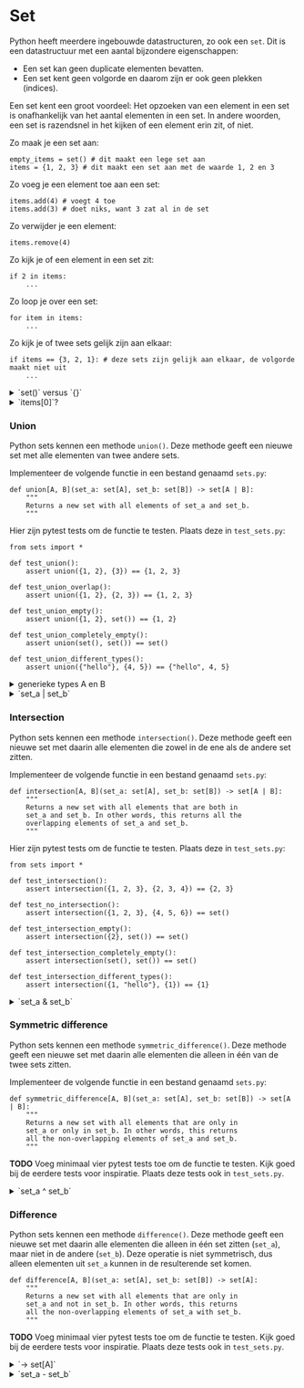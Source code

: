 # Set

Python heeft meerdere ingebouwde datastructuren, zo ook een `set`. Dit is een datastructuur met een aantal bijzondere eigenschappen:

- Een set kan geen duplicate elementen bevatten.
- Een set kent geen volgorde en daarom zijn er ook geen plekken (indices).

Een set kent een groot voordeel: Het opzoeken van een element in een set is onafhankelijk van het aantal elementen in een set. In andere woorden, een set is razendsnel in het kijken of een element erin zit, of niet.

Zo maak je een set aan:

    empty_items = set() # dit maakt een lege set aan
    items = {1, 2, 3} # dit maakt een set aan met de waarde 1, 2 en 3

Zo voeg je een element toe aan een set:

    items.add(4) # voegt 4 toe
    items.add(3) # doet niks, want 3 zat al in de set

Zo verwijder je een element:

    items.remove(4)

Zo kijk je of een element in een set zit:

    if 2 in items:
        ...

Zo loop je over een set:

    for item in items:
        ...

Zo kijk je of twee sets gelijk zijn aan elkaar:

    if items == {3, 2, 1}: # deze sets zijn gelijk aan elkaar, de volgorde maakt niet uit
        ...

<details markdown="1"><summary markdown="span">`set()` versus `{}`</summary>
De datastructuren `set`, `list`, `dict` en `tuple` kunnen allemaal aangemaakt worden via de gelijknamige functie, of door middel van haakjes. Alleen er zijn maar zoveel haakjes op je toetsenbord. Daarom gebruiken zowel set als dict de accolades (curly braces, `{}`). Daardoor ontstaat de vraag, is `{}` een lege set of een lege dict? In Python is `{}` een lege dict. De manier om een lege set aan te maken is via `set()`.

</details>

<details markdown="1"><summary markdown="span">`items[0]`?</summary>
Een set slaat een element op zo'n manier op dat hetzelfde element makkelijk teruggevonden kan worden. Dit gebeurt op basis van eigenschappen van wat je probeert op te slaan. Dat betekent ook dat waar het element komt te staan in de set afhangt van onder andere het element zelf en hoe de set bepaald wat een handige locatie is. De volgorde van elementen van een set is daarom niet te voorspellen. Daarom kan je ook niet vragen om een element op een bepaalde index via bijvoorbeeld `items[0]`. Je ziet dan een `TypeError: 'set' object is not subscriptable`.

Wel kan je door middel van een for-loop over alle elementen in een set itereren. Daar is er dus wel een eerste, tweede, derde, etc element. Alleen wat die volgorde is, is van te voren niet te voorspellen.

</details>

### Union

Python sets kennen een methode `union()`. Deze methode geeft een nieuwe set met alle elementen van twee andere sets.

Implementeer de volgende functie in een bestand genaamd `sets.py`:

    def union[A, B](set_a: set[A], set_b: set[B]) -> set[A | B]:
        """
        Returns a new set with all elements of set_a and set_b.
        """

Hier zijn pytest tests om de functie te testen. Plaats deze in `test_sets.py`:

    from sets import *

    def test_union():
        assert union({1, 2}, {3}) == {1, 2, 3}

    def test_union_overlap():
        assert union({1, 2}, {2, 3}) == {1, 2, 3}

    def test_union_empty():
        assert union({1, 2}, set()) == {1, 2}

    def test_union_completely_empty():
        assert union(set(), set()) == set()

    def test_union_different_types():
        assert union({"hello"}, {4, 5}) == {"hello", 4, 5}

<details markdown="1"><summary markdown="span">generieke types A en B</summary>
De union van twee sets geeft een nieuwe set met daarin alle items van die twee sets. De resulterende set bevat dus ook alle types van de twee oorspronkelijke sets. Van te voren is niet bekend wat er in de twee sets zit, en dit kan ook verschillen van elkaar. Zo kan bijvoorbeeld `set_a` een `set[int]` zijn en `set_b` een `set[str]`. De resulterende set heeft in dit geval zowel `int` als `str`, oftewel `set[int | str]`. Maar omdat de types van te voren niet bekend zijn geven we het een generiek type, in dit geval `A` en `B`. Hierdoor kan Python en `mypy` achterhalen wat het type is van de uitkomst, op basis van waarmee de functie wordt aangeroepen.

    set1 = union({1, 2, 3}, {5.0, 2.0}) # geeft type set[int | float]
    set2 = union({1, 2, 3}, {"hello"}) # geeft type set[int | str]

Let op, om functies te maken met generieke type(s) moeten er blokhaakjes volgen na de functienaam met daarin de generieke types. Conventie is enkele hoofdletter(s) voor de generieke types. Deze syntax is nieuw in Python3.12.

</details>

<details markdown="1"><summary markdown="span">`set_a | set_b`</summary>
Omdat union een veelgebruikte operatie is bestaat er ook speciale syntax voor. Zo doen de volgende twee regels code precies hetzelfde:

    set_a.union(set_b)
    set_a | set_b

Let op, gebruik deze operatie natuurlijk niet bij het implementeren van deze opdracht. Dat keurt de check ook af. Na deze opdracht mag je natuurlijk wel gebruik maken van de ingebouwde union operatie.

</details>

### Intersection

Python sets kennen een methode `intersection()`. Deze methode geeft een nieuwe set met daarin alle elementen die zowel in de ene als de andere set zitten.

Implementeer de volgende functie in een bestand genaamd `sets.py`:

    def intersection[A, B](set_a: set[A], set_b: set[B]) -> set[A | B]:
        """
        Returns a new set with all elements that are both in
        set_a and set_b. In other words, this returns all the
        overlapping elements of set_a and set_b.
        """

Hier zijn pytest tests om de functie te testen. Plaats deze in `test_sets.py`:

    from sets import *

    def test_intersection():
        assert intersection({1, 2, 3}, {2, 3, 4}) == {2, 3}

    def test_no_intersection():
        assert intersection({1, 2, 3}, {4, 5, 6}) == set()

    def test_intersection_empty():
        assert intersection({2}, set()) == set()

    def test_intersection_completely_empty():
        assert intersection(set(), set()) == set()

    def test_intersection_different_types():
        assert intersection({1, "hello"}, {1}) == {1}

<details markdown="1"><summary markdown="span">`set_a & set_b`</summary>
Omdat intersection een veelgebruikte operatie is bestaat er ook speciale syntax voor. Zo doen de volgende twee regels code precies hetzelfde:

    set_a.intersection(set_b)
    set_a & set_b

Let op, gebruik deze operatie natuurlijk niet bij het implementeren van deze opdracht. Dat keurt de check ook af. Na deze opdracht mag je natuurlijk wel gebruik maken van de ingebouwde intersection operatie.

</details>

### Symmetric difference

Python sets kennen een methode `symmetric_difference()`. Deze methode geeft een nieuwe set met daarin alle elementen die alleen in één van de twee sets zitten.

Implementeer de volgende functie in een bestand genaamd `sets.py`:

    def symmetric_difference[A, B](set_a: set[A], set_b: set[B]) -> set[A | B]:
        """
        Returns a new set with all elements that are only in
        set_a or only in set_b. In other words, this returns
        all the non-overlapping elements of set_a and set_b.
        """

**TODO** Voeg minimaal vier pytest tests toe om de functie te testen. Kijk goed bij de eerdere tests voor inspiratie. Plaats deze tests ook in `test_sets.py`.

<details markdown="1"><summary markdown="span">`set_a ^ set_b`</summary>
Omdat symmetric_difference een veelgebruikte operatie is bestaat er ook speciale syntax voor. Zo doen de volgende twee regels code precies hetzelfde:

    set_a.symmetric_difference(set_b)
    set_a ^ set_b

Let op, gebruik deze operatie natuurlijk niet bij het implementeren van deze opdracht. Dat keurt de check ook af. Na deze opdracht mag je natuurlijk wel gebruik maken van de ingebouwde symmetric_difference operatie.

</details>

### Difference

Python sets kennen een methode `difference()`. Deze methode geeft een nieuwe set met daarin alle elementen die alleen in één set zitten (`set_a`), maar niet in de andere (`set_b`). Deze operatie is niet symmetrisch, dus alleen elementen uit `set_a` kunnen in de resulterende set komen.

    def difference[A, B](set_a: set[A], set_b: set[B]) -> set[A]:
        """
        Returns a new set with all elements that are only in
        set_a and not in set_b. In other words, this returns
        all the non-overlapping elements of set_a with set_b.
        """

**TODO** Voeg minimaal vier pytest tests toe om de functie te testen. Kijk goed bij de eerdere tests voor inspiratie. Plaats deze tests ook in `test_sets.py`.

<details markdown="1"><summary markdown="span">`-> set[A]`</summary>
Deze functie returned een set van het type `set[A]` omdat alleen elementen uit `set_a` in de resulterende set kunnen komen.
</details>

<details markdown="1"><summary markdown="span">`set_a - set_b`</summary>
Omdat difference een veelgebruikte operatie is bestaat er ook speciale syntax voor. Zo doen de volgende twee regels code precies hetzelfde:

    set_a.difference(set_b)
    set_a - set_b

Let op, gebruik deze operatie natuurlijk niet bij het implementeren van deze opdracht. Dat keurt de check ook af. Na deze opdracht mag je natuurlijk wel gebruik maken van de ingebouwde difference operatie.

</details>
